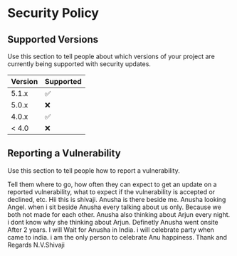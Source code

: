 # Security Policy

## Supported Versions

Use this section to tell people about which versions of your project are
currently being supported with security updates.

| Version | Supported          |
| ------- | ------------------ |
| 5.1.x   | :white_check_mark: |
| 5.0.x   | :x:                |
| 4.0.x   | :white_check_mark: |
| < 4.0   | :x:                |

## Reporting a Vulnerability

Use this section to tell people how to report a vulnerability.

Tell them where to go, how often they can expect to get an update on a
reported vulnerability, what to expect if the vulnerability is accepted or
declined, etc.
Hii this is shivaji.
Anusha is there beside me.
Anusha looking Angel.
when i sit beside Anusha every talking about us only.
Because we both not made for each other.
Anusha also thinking about Arjun every night.
i dont know why she thinking about Arjun.
Definetly Anusha went onsite After 2 years.
I will Wait for Anusha in India.
i will celebrate party when came to india.
i am the only person to celebrate Anu happiness.
Thank and Regards
N.V.Shivaji
